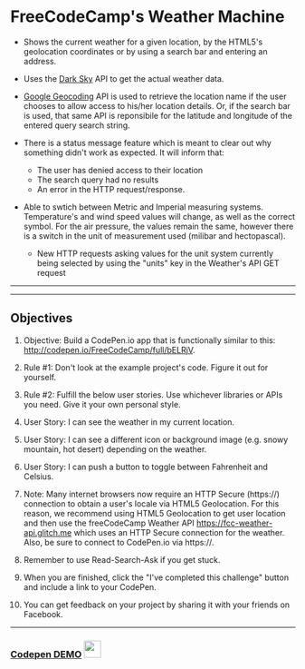 # FreeCodeCamp's Weather Machine 

* Shows the current weather for a given location, by the HTML5's geolocation coordinates or by using a search bar and entering an address.

* Uses the <a href="https://darksky.net/">Dark Sky</a> API to get the actual weather data.
 
* <a href="https://developers.google.com/maps/documentation/geocoding/start">Google Geocoding</a> API is used to retrieve the location name if the user chooses to allow access to his/her location details. Or, if the search bar is used, that same API is reponsibile for the latitude and longitude of the entered query search string. 

* There is a status message feature which is meant to clear out why something didn't work as expected. It will inform that:
  - The user has denied access to their location
  - The search query had no results
  - An error in the HTTP request/response.

* Able to swtich between Metric and Imperial measuring systems. Temperature's and wind speed values will change, as well as the correct symbol. For the air pressure, the values remain the same, however there is a switch in the unit of measurement used (milibar and   hectopascal).
  - New HTTP requests asking values for the unit system currently being selected by using the "units" key in the Weather's API GET request

 ---
---

## Objectives


1.  Objective: Build a CodePen.io app that is functionally similar to this: http://codepen.io/FreeCodeCamp/full/bELRjV.

2.  Rule #1: Don't look at the example project's code. Figure it out for yourself.

3.  Rule #2: Fulfill the below user stories. Use whichever libraries or APIs you need. Give it your own personal style.

4.  User Story: I can see the weather in my current location.

5.  User Story: I can see a different icon or background image (e.g. snowy mountain, hot desert) depending on the weather.

6.  User Story: I can push a button to toggle between Fahrenheit and Celsius.

7.  Note: Many internet browsers now require an HTTP Secure (https://) connection to obtain a user's locale via HTML5 Geolocation. For this reason, we recommend using HTML5 Geolocation to get user location and then use the freeCodeCamp Weather API https://fcc-weather-api.glitch.me which uses an HTTP Secure connection for the weather. Also, be sure to connect to CodePen.io via https://.

8.  Remember to use Read-Search-Ask if you get stuck.

9.  When you are finished, click the "I've completed this challenge" button and include a link to your CodePen.

10. You can get feedback on your project by sharing it with your friends on Facebook.







---

###  <a href="https://codepen.io/Slitthe/full/bYrXEm/">Codepen DEMO</a> <img src="https://cdn1.iconfinder.com/data/icons/simple-icons/256/codepen-256-black.png" height="30">
